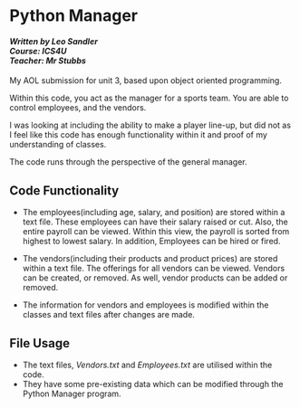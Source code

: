 # Python Manager 
#### _Written by Leo Sandler_ <br /> _Course: ICS4U_ <br /> _Teacher: Mr Stubbs_

My AOL submission for unit 3, based upon object oriented programming.

Within this code, you act as the manager for a sports team. You are able to control employees, and the vendors.

I was looking at including the ability to make a player line-up, but did not as I feel like this code has enough functionality within it and proof of my understanding of classes.

The code runs through the perspective of the general manager.

## Code Functionality
-  The employees(including age, salary, and position) are stored within a text file.
These employees can have their salary raised or cut. Also, the entire payroll can be viewed. Within this view,
the payroll is sorted from highest to lowest salary. In addition, Employees can be hired or fired.

- The vendors(including their products and product prices) are stored within a text file. The offerings for all vendors
can be viewed. Vendors can be created, or removed. As well, vendor products can be added or removed.

- The information for vendors and employees is modified within the classes and text files after changes are made.

## File Usage
- The text files, _Vendors.txt_ and _Employees.txt_ are utilised within the code.
- They have some pre-existing data which can be modified through the Python Manager program.
